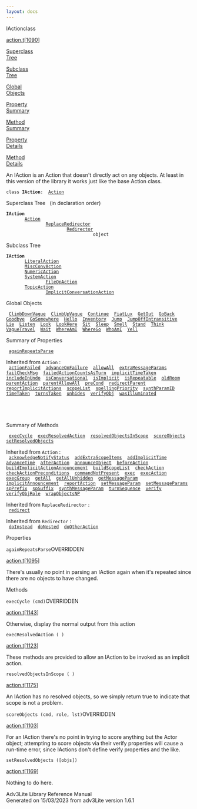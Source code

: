 ```yaml
---
layout: docs
---
```

<span class="title">IAction</span><span class="type">class</span>

[action.t](../file/action.t.html)\[[1090](../source/action.t.html#1090)\]

[Superclass  
Tree](#_SuperClassTree_)

[Subclass  
Tree](#_SubClassTree_)

[Global  
Objects](#_ObjectSummary_)

[Property  
Summary](#_PropSummary_)

[Method  
Summary](#_MethodSummary_)

[Property  
Details](#_Properties_)

[Method  
Details](#_Methods_)

<div class="fdesc">

An IAction is an Action that doesn't directly act on any objects. At
least in this version of the library it works just like the base Action
class.

`class `**`IAction`**` :   `[`Action`](../object/Action.html)

</div>

<span id="_SuperClassTree_"></span>

<div class="mjhd">

<span class="hdln">Superclass Tree</span>   (in declaration order)

</div>

**`IAction`**  
`         `[`Action`](../object/Action.html)  
`                 `[`ReplaceRedirector`](../object/ReplaceRedirector.html)  
`                         `[`Redirector`](../object/Redirector.html)  
`                                 object`  
<span id="_SubClassTree_"></span>

<div class="mjhd">

<span class="hdln">Subclass Tree</span>  

</div>

**`IAction`**  
`         `[`LiteralAction`](../object/LiteralAction.html)  
`         `[`MiscConvAction`](../object/MiscConvAction.html)  
`         `[`NumericAction`](../object/NumericAction.html)  
`         `[`SystemAction`](../object/SystemAction.html)  
`                 `[`FileOpAction`](../object/FileOpAction.html)  
`         `[`TopicAction`](../object/TopicAction.html)  
`                 `[`ImplicitConversationAction`](../object/ImplicitConversationAction.html)  
<span id="_ObjectSummary_"></span>

<div class="mjhd">

<span class="hdln">Global Objects</span>  

</div>

` `[`ClimbDownVague`](../object/ClimbDownVague.html)`  `[`ClimbUpVague`](../object/ClimbUpVague.html)`  `[`Continue`](../object/Continue.html)`  `[`FiatLux`](../object/FiatLux.html)`  `[`GetOut`](../object/GetOut.html)`  `[`GoBack`](../object/GoBack.html)`  `[`Goodbye`](../object/Goodbye.html)`  `[`GoSomewhere`](../object/GoSomewhere.html)`  `[`Hello`](../object/Hello.html)`  `[`Inventory`](../object/Inventory.html)`  `[`Jump`](../object/Jump.html)`  `[`JumpOffIntransitive`](../object/JumpOffIntransitive.html)`  `[`Lie`](../object/Lie.html)`  `[`Listen`](../object/Listen.html)`  `[`Look`](../object/Look.html)`  `[`LookHere`](../object/LookHere.html)`  `[`Sit`](../object/Sit.html)`  `[`Sleep`](../object/Sleep.html)`  `[`Smell`](../object/Smell.html)`  `[`Stand`](../object/Stand.html)`  `[`Think`](../object/Think.html)`  `[`VagueTravel`](../object/VagueTravel.html)`  `[`Wait`](../object/Wait.html)`  `[`WhereAmI`](../object/WhereAmI.html)`  `[`WhereGo`](../object/WhereGo.html)`  `[`WhoAmI`](../object/WhoAmI.html)`  `[`Yell`](../object/Yell.html)`  `
<span id="_PropSummary_"></span>

<div class="mjhd">

<span class="hdln">Summary of Properties</span>  

</div>

` `[`againRepeatsParse`](#againRepeatsParse)`  `

Inherited from `Action` :  
` `[`actionFailed`](../object/Action.html#actionFailed)`  `[`advanceOnFailure`](../object/Action.html#advanceOnFailure)`  `[`allowAll`](../object/Action.html#allowAll)`  `[`extraMessageParams`](../object/Action.html#extraMessageParams)`  `[`failCheckMsg`](../object/Action.html#failCheckMsg)`  `[`failedActionCountsAsTurn`](../object/Action.html#failedActionCountsAsTurn)`  `[`implicitTimeTaken`](../object/Action.html#implicitTimeTaken)`  `[`includeInUndo`](../object/Action.html#includeInUndo)`  `[`isConversational`](../object/Action.html#isConversational)`  `[`isImplicit`](../object/Action.html#isImplicit)`  `[`isRepeatable`](../object/Action.html#isRepeatable)`  `[`oldRoom`](../object/Action.html#oldRoom)`  `[`parentAction`](../object/Action.html#parentAction)`  `[`parentAllowAll`](../object/Action.html#parentAllowAll)`  `[`preCond`](../object/Action.html#preCond)`  `[`redirectParent`](../object/Action.html#redirectParent)`  `[`reportImplicitActions`](../object/Action.html#reportImplicitActions)`  `[`scopeList`](../object/Action.html#scopeList)`  `[`spellingPriority`](../object/Action.html#spellingPriority)`  `[`synthParamID`](../object/Action.html#synthParamID)`  `[`timeTaken`](../object/Action.html#timeTaken)`  `[`turnsTaken`](../object/Action.html#turnsTaken)`  `[`unhides`](../object/Action.html#unhides)`  `[`verifyObj`](../object/Action.html#verifyObj)`  `[`wasIlluminated`](../object/Action.html#wasIlluminated)`  `

` `

` `

<span id="_MethodSummary_"></span>

<div class="mjhd">

<span class="hdln">Summary of Methods</span>  

</div>

` `[`execCycle`](#execCycle)`  `[`execResolvedAction`](#execResolvedAction)`  `[`resolvedObjectsInScope`](#resolvedObjectsInScope)`  `[`scoreObjects`](#scoreObjects)`  `[`setResolvedObjects`](#setResolvedObjects)`  `

Inherited from `Action` :  
` `[`acknowledgeNotifyStatus`](../object/Action.html#acknowledgeNotifyStatus)`  `[`addExtraScopeItems`](../object/Action.html#addExtraScopeItems)`  `[`addImplicitTime`](../object/Action.html#addImplicitTime)`  `[`advanceTime`](../object/Action.html#advanceTime)`  `[`afterAction`](../object/Action.html#afterAction)`  `[`announceObject`](../object/Action.html#announceObject)`  `[`beforeAction`](../object/Action.html#beforeAction)`  `[`buildImplicitActionAnnouncement`](../object/Action.html#buildImplicitActionAnnouncement)`  `[`buildScopeList`](../object/Action.html#buildScopeList)`  `[`checkAction`](../object/Action.html#checkAction)`  `[`checkActionPreconditions`](../object/Action.html#checkActionPreconditions)`  `[`commandNotPresent`](../object/Action.html#commandNotPresent)`  `[`exec`](../object/Action.html#exec)`  `[`execAction`](../object/Action.html#execAction)`  `[`execGroup`](../object/Action.html#execGroup)`  `[`getAll`](../object/Action.html#getAll)`  `[`getAllUnhidden`](../object/Action.html#getAllUnhidden)`  `[`getMessageParam`](../object/Action.html#getMessageParam)`  `[`implicitAnnouncement`](../object/Action.html#implicitAnnouncement)`  `[`reportAction`](../object/Action.html#reportAction)`  `[`setMessageParam`](../object/Action.html#setMessageParam)`  `[`setMessageParams`](../object/Action.html#setMessageParams)`  `[`spPrefix`](../object/Action.html#spPrefix)`  `[`spSuffix`](../object/Action.html#spSuffix)`  `[`synthMessageParam`](../object/Action.html#synthMessageParam)`  `[`turnSequence`](../object/Action.html#turnSequence)`  `[`verify`](../object/Action.html#verify)`  `[`verifyObjRole`](../object/Action.html#verifyObjRole)`  `[`wrapObjectsNP`](../object/Action.html#wrapObjectsNP)`  `

Inherited from `ReplaceRedirector` :  
` `[`redirect`](../object/ReplaceRedirector.html#redirect)`  `

Inherited from `Redirector` :  
` `[`doInstead`](../object/Redirector.html#doInstead)`  `[`doNested`](../object/Redirector.html#doNested)`  `[`doOtherAction`](../object/Redirector.html#doOtherAction)`  `

<span id="_Properties_"></span>

<div class="mjhd">

<span class="hdln">Properties</span>  

</div>

<span id="againRepeatsParse"></span>

`againRepeatsParse`<span class="rem">OVERRIDDEN</span>

[action.t](../file/action.t.html)\[[1095](../source/action.t.html#1095)\]

<div class="desc">

There's usually no point in parsing an IAction again when it's repeated
since there are no objects to have changed.

</div>

<span id="_Methods_"></span>

<div class="mjhd">

<span class="hdln">Methods</span>  

</div>

<span id="execCycle"></span>

`execCycle (cmd)`<span class="rem">OVERRIDDEN</span>

[action.t](../file/action.t.html)\[[1143](../source/action.t.html#1143)\]

<div class="desc">

Otherwise, display the normal output from this action

</div>

<span id="execResolvedAction"></span>

`execResolvedAction ( )`

[action.t](../file/action.t.html)\[[1123](../source/action.t.html#1123)\]

<div class="desc">

These methods are provided to allow an IAction to be invoked as an
implicit action.

</div>

<span id="resolvedObjectsInScope"></span>

`resolvedObjectsInScope ( )`

[action.t](../file/action.t.html)\[[1175](../source/action.t.html#1175)\]

<div class="desc">

An IAction has no resolved objects, so we simply return true to indicate
that scope is not a problem.

</div>

<span id="scoreObjects"></span>

`scoreObjects (cmd, role, lst)`<span class="rem">OVERRIDDEN</span>

[action.t](../file/action.t.html)\[[1103](../source/action.t.html#1103)\]

<div class="desc">

For an IAction there's no point in trying to score anything but the
Actor object; attempting to score objects via their verify properties
will cause a run-time error, since IActions don't define verify
properties and the like.

</div>

<span id="setResolvedObjects"></span>

`setResolvedObjects ([objs])`

[action.t](../file/action.t.html)\[[1169](../source/action.t.html#1169)\]

<div class="desc">

Nothing to do here.

</div>

<div class="ftr">

Adv3Lite Library Reference Manual  
Generated on 15/03/2023 from adv3Lite version 1.6.1

</div>
